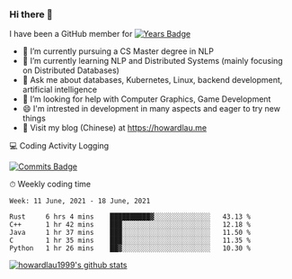 ### Hi there 👋
I have been a GitHub member for [![Years Badge](https://badges.pufler.dev/years/howardlau1999)](https://badges.pufler.dev)

- 🔭 I’m currently pursuing a CS Master degree in NLP
- 🌱 I’m currently learning NLP and Distributed Systems (mainly focusing on Distributed Databases)
- 💬 Ask me about databases, Kubernetes, Linux, backend development, artificial intelligence
- 🤔 I’m looking for help with Computer Graphics, Game Development
- 😄 I'm intrested in development in many aspects and eager to try new things
- 📕 Visit my blog (Chinese) at https://howardlau.me

<!--
**howardlau1999/howardlau1999** is a ✨ _special_ ✨ repository because its `README.md` (this file) appears on your GitHub profile.

Here are some ideas to get you started:
- 👯 I’m looking to collaborate on ...
- 🤔 I’m looking for help with ...
- 📫 How to reach me: ...
- 😄 Pronouns: ...
- ⚡ Fun fact: ...
-->

💻 Coding Activity Logging

[![Commits Badge](https://badges.pufler.dev/commits/weekly/howardlau1999)](https://badges.pufler.dev)

⏱ Weekly coding time
<!-- Generated By https://github.com/athul/waka-readme -->
<!--START_SECTION:waka-->
```text
Week: 11 June, 2021 - 18 June, 2021

Rust     6 hrs 4 mins    ██████████▓░░░░░░░░░░░░░░   43.13 % 
C++      1 hr 42 mins    ███░░░░░░░░░░░░░░░░░░░░░░   12.18 % 
Java     1 hr 37 mins    ███░░░░░░░░░░░░░░░░░░░░░░   11.50 % 
C        1 hr 35 mins    ███░░░░░░░░░░░░░░░░░░░░░░   11.35 % 
Python   1 hr 26 mins    ██▓░░░░░░░░░░░░░░░░░░░░░░   10.30 % 
```
<!--END_SECTION:waka-->

[![howardlau1999's github stats](https://github-readme-stats.vercel.app/api?username=howardlau1999)](https://github.com/anuraghazra/github-readme-stats)

<!--[![Top Langs](https://github-readme-stats.vercel.app/api/top-langs/?username=howardlau1999&layout=compact)](https://github.com/anuraghazra/github-readme-stats)-->
